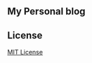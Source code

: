 ## My Personal blog
## License

[MIT License](https://github.com/Gaohaoyang/gaohaoyang.github.io/blob/master/LICENSE.md)
